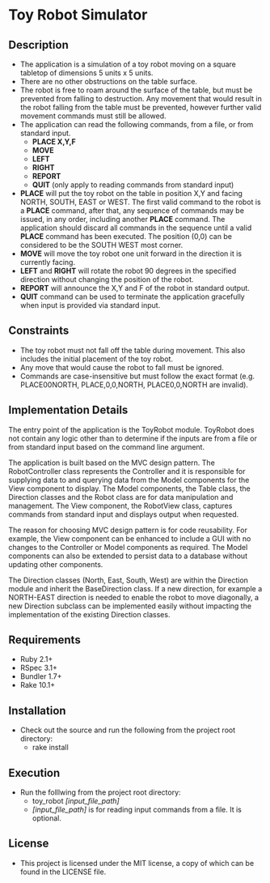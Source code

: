 Toy Robot Simulator
===================

Description
-----------
- The application is a simulation of a toy robot moving on a square tabletop of dimensions 5 units x 5 units.
- There are no other obstructions on the table surface.
- The robot is free to roam around the surface of the table, but must be prevented from falling to destruction. Any movement that would result in the robot falling from the table must be prevented, however further valid movement commands must still be allowed.
- The application can read the following commands, from a file, or from standard input. 
  - **PLACE X,Y,F**
  - **MOVE**
  - **LEFT**
  - **RIGHT**
  - **REPORT**
  - **QUIT** (only apply to reading commands from standard input)
- **PLACE** will put the toy robot on the table in position X,Y and facing NORTH, SOUTH, EAST or WEST. The first valid command to the robot is a **PLACE** command, after that, any sequence of commands may be issued, in any order, including another **PLACE** command. The application should discard all commands in the sequence until a valid **PLACE** command has been executed. The position (0,0) can be considered to be the SOUTH WEST most corner.
- **MOVE** will move the toy robot one unit forward in the direction it is currently facing.
- **LEFT** and **RIGHT** will rotate the robot 90 degrees in the specified direction without changing the position of the robot.
- **REPORT** will announce the X,Y and F of the robot in standard output.
- **QUIT** command can be used to terminate the application gracefully when input is provided via standard input.

Constraints
-----------
- The toy robot must not fall off the table during movement. This also includes the initial placement of the toy robot.
- Any move that would cause the robot to fall must be ignored.
- Commands are case-insensitive but must follow the exact format (e.g. PLACE00NORTH, PLACE,0,0,NORTH, PLACE0,0,NORTH are invalid).

Implementation Details
----------------------
The entry point of the application is the ToyRobot module. ToyRobot does not contain any logic other than to determine if the inputs are from a file or from standard input based on the command line argument. 

The application is built based on the MVC design pattern. The RobotController class represents the Controller and it is responsible for supplying data to and querying data from the Model components for the View component to display. The Model components, the Table class, the Direction classes and the Robot class are for data manipulation and management. The View component, the RobotView class, captures commands from standard input and displays output when requested.

The reason for choosing MVC design pattern is for code reusability. For example, the View component can be enhanced to include a GUI with no changes to the Controller or Model components as required. The Model components can also be extended to persist data to a database without updating other components.

The Direction classes (North, East, South, West) are within the Direction module and inherit the BaseDirection class. If a new direction, for example a NORTH-EAST direction is needed to enable the robot to move diagonally, a new Direction subclass can be implemented easily without impacting the implementation of the existing Direction classes.

Requirements
------------
- Ruby 2.1+
- RSpec 3.1+
- Bundler 1.7+
- Rake 10.1+

Installation
------------
- Check out the source and run the following from the project root directory:
  - rake install

Execution
---------
- Run the folllwing from the project root directory:
  - toy_robot *[input_file_path]*
  - *[input_file_path]* is for reading input commands from a file. It is optional.

License
---------
- This project is licensed under the MIT license, a copy of which can be found in the LICENSE file.